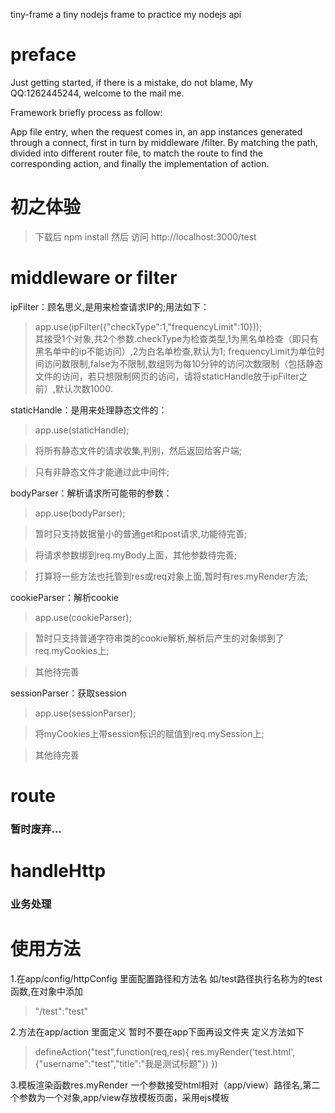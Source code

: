  tiny-frame
  a tiny nodejs frame to practice my nodejs api

# preface
  Just getting started, if there is a mistake, do not blame, My QQ:1262445244, welcome to the mail me.
  
  Framework briefly process as follow:
  
  App file entry, when the request comes in, an app instances generated through a connect, first in turn by middleware /filter. By matching the path, divided into different router file, to match the route to find the corresponding action, and finally the implementation of action.

# 初之体验
>  下载后 npm install
>  然后 访问 http://localhost:3000/test

# middleware or filter

ipFilter：顾名思义,是用来检查请求IP的;用法如下：
> app.use(ipFilter({"checkType":1,"frequencyLimit":10}));  
> 其接受1个对象,共2个参数.checkType为检查类型,1为黑名单检查（即只有黑名单中的ip不能访问）,2为白名单检查,默认为1;
> frequencyLimit为单位时间访问数限制,false为不限制,数组则为每10分钟的访问次数限制（包括静态文件的访问，若只想限制网页的访问，请将staticHandle放于ipFilter之前）,默认次数1000.


staticHandle：是用来处理静态文件的：
> app.use(staticHandle);   

> 将所有静态文件的请求收集,判别，然后返回给客户端;

> 只有非静态文件才能通过此中间件;

bodyParser：解析请求所可能带的参数：
> app.use(bodyParser);      

> 暂时只支持数据量小的普通get和post请求,功能待完善;

> 将请求参数绑到req.myBody上面，其他参数待完善;

> 打算将一些方法也托管到res或req对象上面,暂时有res.myRender方法;

cookieParser：解析cookie
> app.use(cookieParser); 

> 暂时只支持普通字符串类的cookie解析,解析后产生的对象绑到了req.myCookies上;

> 其他待完善

sessionParser：获取session
> app.use(sessionParser);   

> 将myCookies上带session标识的赋值到req.mySession上;

> 其他待完善


# route
<h3>暂时废弃...</h3>

# handleHttp
<h3>业务处理</h3>

# 使用方法
1.在app/config/httpConfig 里面配置路径和方法名  如/test路径执行名称为的test函数,在对象中添加
> "/test":"test"

2.方法在app/action 里面定义 暂时不要在app下面再设文件夹 定义方法如下
> defineAction("test",function(req,res){
>   res.myRender('test.html',{"username":"test","title":"我是测试标题"})
>})

3.模板渲染函数res.myRender  一个参数接受html相对（app/view）路径名,第二个参数为一个对象,app/view存放模板页面，采用ejs模板


